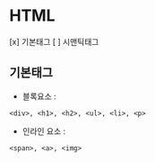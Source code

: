 # HTML
[x] 기본태그
[ ] 시맨틱태그

## 기본태그
+ 블록요소 :
```
<div>, <h1>, <h2>, <ul>, <li>, <p>
```
+ 인라인 요소 :
```
<span>, <a>, <img>
```
